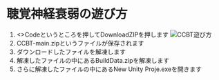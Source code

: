 # 聴覚神経衰弱の遊び方　　
1. <>Codeというところを押してDownloadZIPを押します
   ![CCBT遊び方](https://github.com/user-attachments/assets/5ebf0391-c9e5-45b0-8ffc-2c8acca82549)  
2. CCBT-main.zipというファイルが保存されます
3. ダウンロードしたファイルを解凍します
4. 解凍したファイルの中にあるBuildData.zipを解凍します
5. さらに解凍したファイルの中にあるNew Unity Proje.exeを開きます
